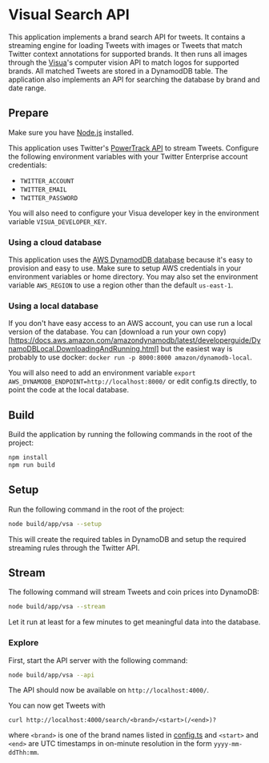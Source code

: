 # Visual Search API

This application implements a brand search API for tweets. It contains a streaming engine for loading Tweets with
images or Tweets that match Twitter context annotations for supported brands. It then runs all images through
the [Visua](https://visua.com/)'s computer vision API to match logos for supported brands. All matched Tweets
are stored in a DynamodDB table. The application also implements an API for searching the database by brand and
date range.

## Prepare

Make sure you have [Node.js](https://nodejs.org/) installed.

This application uses Twitter's
[PowerTrack API](https://developer.twitter.com/en/docs/twitter-api/enterprise/powertrack-api/overview) to
stream Tweets. Configure the following environment variables with your Twitter Enterprise account credentials:

* `TWITTER_ACCOUNT`
* `TWITTER_EMAIL`
* `TWITTER_PASSWORD`

You will also need to configure your Visua developer key in the environment variable `VISUA_DEVELOPER_KEY`.

### Using a cloud database

This application uses the [AWS DynamodDB database](https://aws.amazon.com/dynamodb/) because it's easy to
provision and easy to use. Make sure to setup AWS credentials in your environment variables or home
directory. You may also set the environment variable `AWS_REGION` to use a region other than the
default `us-east-1`.

### Using a local database

If you don't have easy access to an AWS account, you can use run a local version of the database. You can
[download a run your own copy)[https://docs.aws.amazon.com/amazondynamodb/latest/developerguide/DynamoDBLocal.DownloadingAndRunning.html]
but the easiest way is probably to use docker: `docker run -p 8000:8000 amazon/dynamodb-local`.

You will also need to add an environment variable `export AWS_DYNAMODB_ENDPOINT=http://localhost:8000/` or
edit config.ts directly, to point the code at the local database.

## Build

Build the application by running the following commands in the root of the project:

```bash
npm install
npm run build
```

## Setup

Run the following command in the root of the project:

```bash
node build/app/vsa --setup
```

This will create the required tables in DynamoDB and setup the required streaming rules through the
Twitter API.

## Stream

The following command will stream Tweets and coin prices into DynamoDB:

```bash
node build/app/vsa --stream
```

Let it run at least for a few minutes to get meaningful data into the database.

### Explore

First, start the API server with the following command:

```bash
node build/app/vsa --api
```

The API should now be available on `http://localhost:4000/`.

You can now get Tweets with

```
curl http://localhost:4000/search/<brand>/<start>(/<end>)?
```

where `<brand>` is one of the brand names listed in [config.ts](./config.ts) and `<start>`
and `<end>` are UTC timestamps in on-minute resolution in the form `yyyy-mm-ddThh:mm`.
